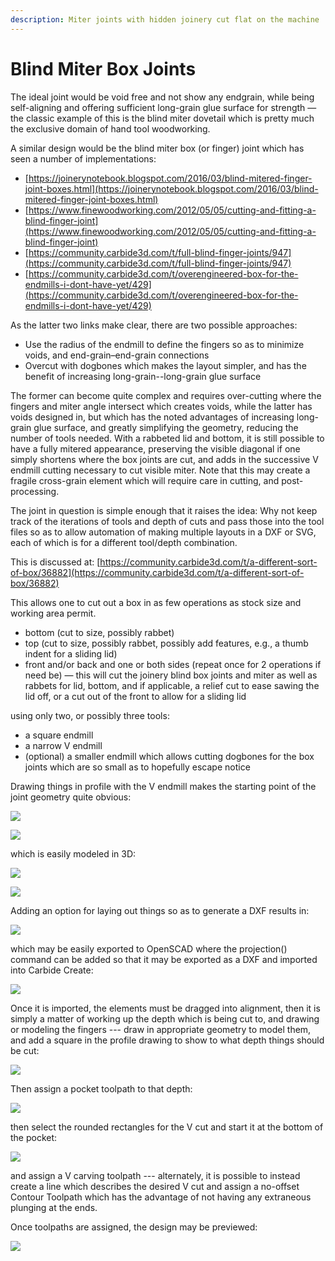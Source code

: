 ```yaml
---
description: Miter joints with hidden joinery cut flat on the machine
---
```


# Blind Miter Box Joints

The ideal joint would be void free and not show any endgrain, while being self-aligning and offering sufficient long-grain glue surface for strength — the classic example of this is the blind miter dovetail which is pretty much the exclusive domain of hand tool woodworking.

A similar design would be the blind miter box (or finger) joint which has seen a number of implementations:

* [https://joinerynotebook.blogspot.com/2016/03/blind-mitered-finger-joint-boxes.html](https://joinerynotebook.blogspot.com/2016/03/blind-mitered-finger-joint-boxes.html)
* [https://www.finewoodworking.com/2012/05/05/cutting-and-fitting-a-blind-finger-joint](https://www.finewoodworking.com/2012/05/05/cutting-and-fitting-a-blind-finger-joint)
* [https://community.carbide3d.com/t/full-blind-finger-joints/947](https://community.carbide3d.com/t/full-blind-finger-joints/947)
* [https://community.carbide3d.com/t/overengineered-box-for-the-endmills-i-dont-have-yet/429](https://community.carbide3d.com/t/overengineered-box-for-the-endmills-i-dont-have-yet/429)

As the latter two links make clear, there are two possible approaches:&#x20;

* Use the radius of the endmill to define the fingers so as to minimize voids, and end-grain–end-grain connections
* Overcut with dogbones which makes the layout simpler, and has the benefit of increasing long-grain--long-grain glue surface

The former can become quite complex and requires over-cutting where the fingers and miter angle intersect which creates voids, while the latter has voids designed in, but which has the noted advantages of increasing long-grain glue surface, and greatly simplifying the geometry, reducing the number of tools needed. With a rabbeted lid and bottom, it is still possible to have a fully mitered appearance, preserving the visible diagonal if one simply shortens where the box joints are cut, and adds in the successive V endmill cutting necessary to cut visible miter. Note that this may create a fragile cross-grain element which will require care in cutting, and post-processing.

The joint in question is simple enough that it raises the idea: Why not keep track of the iterations of tools and depth of cuts and pass those into the tool files so as to allow automation of making multiple layouts in a DXF or SVG, each of which is for a different tool/depth combination.

This is discussed at: [https://community.carbide3d.com/t/a-different-sort-of-box/36882](https://community.carbide3d.com/t/a-different-sort-of-box/36882)

This allows one to cut out a box in as few operations as stock size and working area permit.

* bottom (cut to size, possibly rabbet)
* top (cut to size, possibly rabbet, possibly add features, e.g., a thumb indent for a sliding lid)
* front and/or back and one or both sides (repeat once for 2 operations if need be) — this will cut the joinery blind box joints and miter as well as rabbets for lid, bottom, and if applicable, a relief cut to ease sawing the lid off, or a cut out of the front to allow for a sliding lid

using only two, or possibly three tools:

* a square endmill
* a narrow V endmill
* (optional) a smaller endmill which allows cutting dogbones for the box joints which are so small as to hopefully escape notice

Drawing things in profile with the V endmill makes the starting point of the joint geometry quite obvious:

![](<.gitbook/assets/image (113) (1) (1).png>)

![](<.gitbook/assets/image (123).png>)

which is easily modeled in 3D:

![](<.gitbook/assets/image (114) (1) (1) (1).png>)

![](<.gitbook/assets/image (119).png>)

Adding an option for laying out things so as to generate a DXF results in:

![](<.gitbook/assets/image (115) (1).png>)

which may be easily exported to OpenSCAD where the projection() command can be added so that it may be exported as a DXF and imported into Carbide Create:

![](<.gitbook/assets/image (121) (1).png>)

Once it is imported, the elements must be dragged into alignment, then it is simply a matter of working up the depth which is being cut to, and drawing or modeling the fingers --- draw in appropriate geometry to model them, and add a square in the profile drawing to show to what depth things should be cut:

![](<.gitbook/assets/image (115) (1) (1) (1).png>)

&#x20;Then assign a pocket toolpath to that depth:

![](<.gitbook/assets/image (117) (1) (1).png>)

then select the rounded rectangles for the V cut and start it at the bottom of the pocket:

![](<.gitbook/assets/image (118) (1).png>)

and assign a V carving toolpath --- alternately, it is possible to instead create a line which describes the desired V cut and assign a no-offset Contour Toolpath which has the advantage of not having any extraneous plunging at the ends.

Once toolpaths are assigned, the design may be previewed:

![](<.gitbook/assets/image (116) (1) (1) (1) (1).png>)

